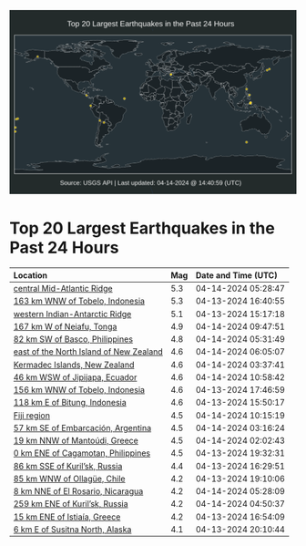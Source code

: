 ![Map](./map.png)

# Top 20 Largest Earthquakes in the Past 24 Hours

| Location | Mag | Date and Time (UTC) |
|:---|:---|:---|
| [central Mid-Atlantic Ridge](https://earthquake.usgs.gov/earthquakes/eventpage/us7000mc01) | 5.3 | 04-14-2024 05:28:47 |
| [163 km WNW of Tobelo, Indonesia](https://earthquake.usgs.gov/earthquakes/eventpage/us7000mbx7) | 5.3 | 04-13-2024 16:40:55 |
| [western Indian-Antarctic Ridge](https://earthquake.usgs.gov/earthquakes/eventpage/us7000mbwy) | 5.1 | 04-13-2024 15:17:18 |
| [167 km W of Neiafu, Tonga](https://earthquake.usgs.gov/earthquakes/eventpage/us7000mc13) | 4.9 | 04-14-2024 09:47:51 |
| [82 km SW of Basco, Philippines](https://earthquake.usgs.gov/earthquakes/eventpage/us7000mc02) | 4.8 | 04-14-2024 05:31:49 |
| [east of the North Island of New Zealand](https://earthquake.usgs.gov/earthquakes/eventpage/us7000mc0b) | 4.6 | 04-14-2024 06:05:07 |
| [Kermadec Islands, New Zealand](https://earthquake.usgs.gov/earthquakes/eventpage/us7000mbzq) | 4.6 | 04-14-2024 03:37:41 |
| [46 km WSW of Jipijapa, Ecuador](https://earthquake.usgs.gov/earthquakes/eventpage/us7000mc1b) | 4.6 | 04-14-2024 10:58:42 |
| [156 km WNW of Tobelo, Indonesia](https://earthquake.usgs.gov/earthquakes/eventpage/us7000mbxb) | 4.6 | 04-13-2024 17:46:59 |
| [118 km E of Bitung, Indonesia](https://earthquake.usgs.gov/earthquakes/eventpage/us7000mbx2) | 4.6 | 04-13-2024 15:50:17 |
| [Fiji region](https://earthquake.usgs.gov/earthquakes/eventpage/us7000mc17) | 4.5 | 04-14-2024 10:15:19 |
| [57 km SE of Embarcación, Argentina](https://earthquake.usgs.gov/earthquakes/eventpage/us7000mbzi) | 4.5 | 04-14-2024 03:16:24 |
| [19 km NNW of Mantoúdi, Greece](https://earthquake.usgs.gov/earthquakes/eventpage/us7000mbz7) | 4.5 | 04-14-2024 02:02:43 |
| [0 km ENE of Cagamotan, Philippines](https://earthquake.usgs.gov/earthquakes/eventpage/us7000mbxz) | 4.5 | 04-13-2024 19:32:31 |
| [86 km SSE of Kuril’sk, Russia](https://earthquake.usgs.gov/earthquakes/eventpage/us7000mbx6) | 4.4 | 04-13-2024 16:29:51 |
| [85 km WNW of Ollagüe, Chile](https://earthquake.usgs.gov/earthquakes/eventpage/us7000mbxq) | 4.2 | 04-13-2024 19:10:06 |
| [8 km NNE of El Rosario, Nicaragua](https://earthquake.usgs.gov/earthquakes/eventpage/us7000mc00) | 4.2 | 04-14-2024 05:28:09 |
| [259 km ENE of Kuril’sk, Russia](https://earthquake.usgs.gov/earthquakes/eventpage/us7000mbzv) | 4.2 | 04-14-2024 04:50:37 |
| [15 km ENE of Istiaía, Greece](https://earthquake.usgs.gov/earthquakes/eventpage/us7000mbxa) | 4.2 | 04-13-2024 16:54:09 |
| [6 km E of Susitna North, Alaska](https://earthquake.usgs.gov/earthquakes/eventpage/ak0244sbv01f) | 4.1 | 04-13-2024 20:10:44 |
